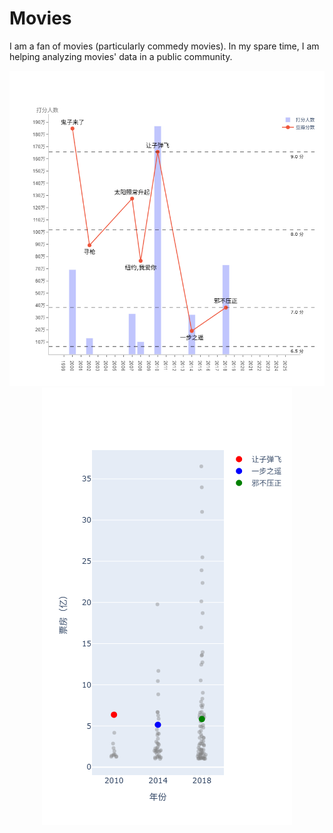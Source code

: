 # Movies
I am a fan of movies (particularly commedy movies). In my spare time, I am helping analyzing movies' data in a public community.

<div align="center">
<img src="./data_code/bar_line_markers.png" alt="" >
</div>

<div align="center">
<img src="./data_code/box.png" alt="" >
</div>